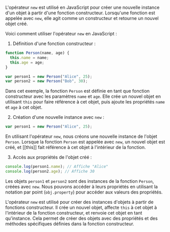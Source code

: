 
L'opérateur `new` est utilisé en JavaScript pour créer une nouvelle instance d'un objet à partir d'une fonction constructeur. Lorsqu'une fonction est appelée avec `new`, elle agit comme un constructeur et retourne un nouvel objet créé.

Voici comment utiliser l'opérateur `new` en JavaScript :

1. Définition d'une fonction constructeur :

```javascript
function Person(name, age) {
  this.name = name;
  this.age = age;
}

var person1 = new Person("Alice", 25);
var person2 = new Person("Bob", 30);
```

Dans cet exemple, la fonction `Person` est définie en tant que fonction constructeur avec les paramètres `name` et `age`. Elle crée un nouvel objet en utilisant `this` pour faire référence à cet objet, puis ajoute les propriétés `name` et `age` à cet objet.

2. Création d'une nouvelle instance avec `new` :

```javascript
var person1 = new Person("Alice", 25);
```

En utilisant l'opérateur `new`, nous créons une nouvelle instance de l'objet `Person`. Lorsque la fonction `Person` est appelée avec `new`, un nouvel objet est créé, et [[this]] fait référence à cet objet à l'intérieur de la fonction.

3. Accès aux propriétés de l'objet créé :

```javascript
console.log(person1.name); // Affiche "Alice"
console.log(person2.age); // Affiche 30
```

Les objets `person1` et `person2` sont des instances de la fonction `Person`, créées avec `new`. Nous pouvons accéder à leurs propriétés en utilisant la notation par point (`obj.property`) pour accéder aux valeurs des propriétés.

L'opérateur `new` est utilisé pour créer des instances d'objets à partir de fonctions constructeur. Il crée un nouvel objet, affecte `this` à cet objet à l'intérieur de la fonction constructeur, et renvoie cet objet en tant qu'instance. Cela permet de créer des objets avec des propriétés et des méthodes spécifiques définies dans la fonction constructeur.